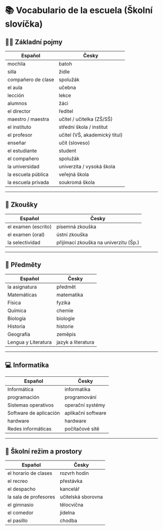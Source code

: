# 📚 Vocabulario de la escuela (Školní slovíčka)

## 👩‍🏫 Základní pojmy

| Español               | Česky                                    |
|-----------------------|------------------------------------------|
| mochila               | batoh                                    |
| silla                 | židle                                    |
| compañero de clase    | spolužák                                 |
| el aula               | učebna                                   |
| lección               | lekce                                    |
| alumnos               | žáci                                     |
| el director           | ředitel                                  |
| maestro / maestra     | učitel / učitelka (ZŠ/SŠ)                |
| el instituto          | střední škola / institut                 |
| el profesor           | učitel (VŠ, akademický titul)            |
| enseñar               | učit (sloveso)                           |
| el estudiante         | student                                  |
| el compañero          | spolužák                                 |
| la universidad        | univerzita / vysoká škola                |
| la escuela pública    | veřejná škola                            |
| la escuela privada    | soukromá škola                           |

---

## 📝 Zkoušky

| Español              | Česky                                  |
|----------------------|----------------------------------------|
| el examen (escrito)  | písemná zkouška                        |
| el examen (oral)     | ústní zkouška                          |
| la selectividad      | přijímací zkouška na univerzitu (Šp.)  |

---

## 📖 Předměty

| Español              | Česky          |
|----------------------|----------------|
| la asignatura        | předmět        |
| Matemáticas          | matematika     |
| Física               | fyzika         |
| Química              | chemie         |
| Biología             | biologie       |
| Historia             | historie       |
| Geografía            | zeměpis        |
| Lengua y Literatura  | jazyk a literatura |

---

## 💻 Informatika

| Español                 | Česky                 |
|-------------------------|-----------------------|
| Informática             | informatika           |
| programación            | programování          |
| Sistemas operativos     | operační systémy      |
| Software de aplicación  | aplikační software    |
| hardware                | hardware              |
| Redes informáticas      | počítačové sítě       |

---

## 🏫 Školní režim a prostory

| Español              | Česky                  |
|----------------------|------------------------|
| el horario de clases | rozvrh hodin           |
| el recreo            | přestávka              |
| el despacho          | kancelář               |
| la sala de profesores| učitelská sborovna     |
| el gimnasio          | tělocvična             |
| el comedor           | jídelna                |
| el pasillo           | chodba                 |
